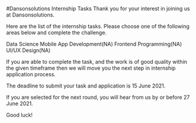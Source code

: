 #Dansonsolutions Internship Tasks
Thank you for your interest in joining us at Dansonsolutions.

Here are the list of the internship tasks. Please choose one of the following areas below and complete the challenge.

Data Science
Mobile App Development(NA)
Frontend Programming(NA)
UI/UX Design(NA)

If you are able to complete the task, and the work is of good quality within the given timeframe then we will move you the next step in internship application process.

The deadline to submit your task and application is 15 June 2021.

If you are selected for the next round, you will hear from us by or before 27 June 2021.

Good luck!
